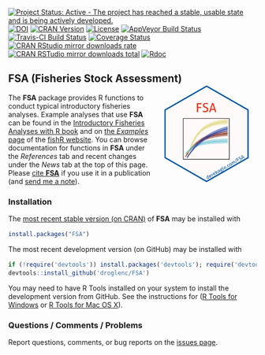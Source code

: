 [![Project Status: Active - The project has reached a stable, usable state and is being actively developed.](http://www.repostatus.org/badges/latest/active.svg)](http://www.repostatus.org/#active)
[![DOI](https://zenodo.org/badge/18348400.svg)](https://zenodo.org/badge/latestdoi/18348400)
[![CRAN Version](http://www.r-pkg.org/badges/version/FSA)](http://www.r-pkg.org/pkg/FSA)
[![License](http://img.shields.io/badge/license-GPL%20%28%3E=%202%29-brightgreen.svg?style=flat)](http://www.gnu.org/licenses/gpl-2.0.html)
[![AppVeyor Build Status](https://ci.appveyor.com/api/projects/status/github/droglenc/FSA?branch=master&svg=true)](https://ci.appveyor.com/project/droglenc/FSA)
[![Travis-CI Build Status](https://travis-ci.org/droglenc/FSA.svg?branch=master)](https://travis-ci.org/droglenc/FSA)
[![Coverage Status](https://img.shields.io/coveralls/droglenc/FSA.svg)](https://coveralls.io/r/droglenc/FSA?branch=master)
[![CRAN RStudio mirror downloads rate](http://cranlogs.r-pkg.org/badges/FSA)
![CRAN RSTudio mirror downloads total](http://cranlogs.r-pkg.org/badges/grand-total/FSA)](http://www.r-pkg.org/pkg/FSA)
[![Rdoc](http://www.rdocumentation.org/badges/version/FSA)](http://www.rdocumentation.org/packages/FSA)

## FSA (Fisheries Stock Assessment)  <img src="man/figures/logo.png" align="right" height="200" hspace="15" />

The **FSA** package provides R functions to conduct typical introductory fisheries analyses. Example analyses that use **FSA** can be found in the [Introductory Fisheries Analyses with R book](http://derekogle.com/IFAR/) and on [the *Examples* page](http://derekogle.com/fishR/examples/) of the [fishR website](http://derekogle.com/fishR). You can browse documentation for functions in **FSA** under the *References* tab and recent changes under the *News* tab at the top of this page. Please [cite **FSA**](http://derekogle.com/FSA/authors.html) if you use it in a publication (and [send me a note](mailto:derek@derekogle.com)).

### Installation
The [most recent stable version (on CRAN)](https://cloud.r-project.org/package=FSA) of **FSA** may be installed with

```r
install.packages("FSA")
```

The most recent development version (on GitHub) may be installed with

```r
if (!require('devtools')) install.packages('devtools'); require('devtools')
devtools::install_github('droglenc/FSA')
```

You may need to have R Tools installed on your system to install the development version from GitHub. See the instructions for ([R Tools for Windows](https://cran.r-project.org/bin/windows/Rtools/) or [R Tools for Mac OS X](https://cran.r-project.org/bin/macosx/tools/)).


### Questions / Comments / Problems
Report questions, comments, or bug reports on the [issues page](https://github.com/droglenc/FSA/issues).


<!---
## Note About Using Macs
**FSA** uses **TCL/TK** for some interactive plots.  Some Mac users report problems with using **TCL/TK**.  I do not have access to a Mac to test these problems, some students have reported success installing the **TCL/TK** universal build [located here](http://cran.r-project.org/bin/macosx/tools/) (or [direct link to the file](http://cran.r-project.org/bin/macosx/tools/tcltk-8.5.5-x11.dmg)).  You may have to reinstall **FSA** after installing this file.

You should be able to use the vast majority of the functionality in **FSA** even if the problems with **TCL/TK** cannot be rectified.


## Alternative Installation 
The installation instructions above may not work if **devtools** will not install properly.  In these instances, the following code (run in R/RStudio) may properly install **FSA**.
```r
source("http://www.rforge.net/FSA/InstallFSA.R")
```
--->
